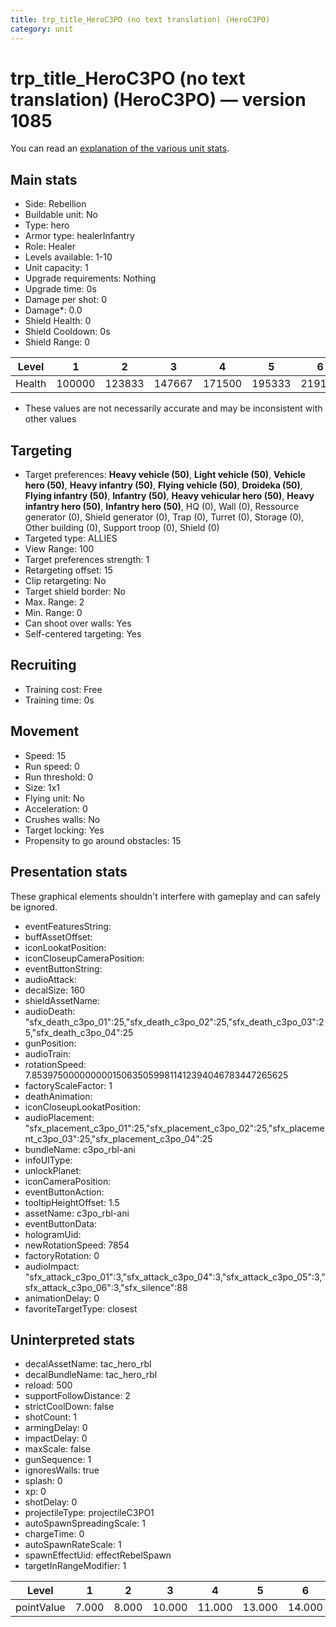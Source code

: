 ```yaml
---
title: trp_title_HeroC3PO (no text translation) (HeroC3PO)
category: unit
---
```


# trp_title_HeroC3PO (no text translation) (HeroC3PO) — version 1085

You can read an [explanation  of the various unit stats](unitexplained.md).

## Main stats

  * Side: Rebellion
  * Buildable unit: No
  * Type: hero
  * Armor type: healerInfantry
  * Role: Healer
  * Levels available: 1-10
  * Unit capacity: 1
  * Upgrade requirements: Nothing
  * Upgrade time: 0s
  * Damage per shot: 0
  * Damage*: 0.0
  * Shield Health: 0
  * Shield Cooldown: 0s
  * Shield Range: 0

|Level |1     |2     |3     |4     |5     |6     |7     |8     |9     |10    |
|------|------|------|------|------|------|------|------|------|------|------|
|Health|100000|123833|147667|171500|195333|219167|243000|266833|290667|314500|

* These values are not necessarily accurate and may be inconsistent with other values

## Targeting

  * Target preferences: **Heavy vehicle (50)**, **Light vehicle (50)**, **Vehicle hero (50)**, **Heavy infantry (50)**, **Flying vehicle (50)**, **Droideka (50)**, **Flying infantry (50)**, **Infantry (50)**, **Heavy vehicular hero (50)**, **Heavy infantry hero (50)**, **Infantry hero (50)**, HQ (0), Wall (0), Ressource generator (0), Shield generator (0), Trap (0), Turret (0), Storage (0), Other building (0), Support troop (0), Shield (0)
  * Targeted type: ALLIES
  * View Range: 100
  * Target preferences strength: 1
  * Retargeting offset: 15
  * Clip retargeting: No
  * Target shield border: No
  * Max. Range: 2
  * Min. Range: 0
  * Can shoot over walls: Yes
  * Self-centered targeting: Yes

## Recruiting

  * Training cost: Free
  * Training time: 0s

## Movement

  * Speed: 15
  * Run speed: 0
  * Run threshold: 0
  * Size: 1x1
  * Flying unit: No
  * Acceleration: 0
  * Crushes walls: No
  * Target locking: Yes
  * Propensity to go around obstacles: 15

## Presentation stats

These graphical elements shouldn't interfere with gameplay and can safely be ignored.

  * eventFeaturesString: 
  * buffAssetOffset: 
  * iconLookatPosition: 
  * iconCloseupCameraPosition: 
  * eventButtonString: 
  * audioAttack: 
  * decalSize: 160
  * shieldAssetName: 
  * audioDeath: "sfx_death_c3po_01":25,"sfx_death_c3po_02":25,"sfx_death_c3po_03":25,"sfx_death_c3po_04":25
  * gunPosition: 
  * audioTrain: 
  * rotationSpeed: 7.8539750000000001506350599811412394046783447265625
  * factoryScaleFactor: 1
  * deathAnimation: 
  * iconCloseupLookatPosition: 
  * audioPlacement: "sfx_placement_c3po_01":25,"sfx_placement_c3po_02":25,"sfx_placement_c3po_03":25,"sfx_placement_c3po_04":25
  * bundleName: c3po_rbl-ani
  * infoUIType: 
  * unlockPlanet: 
  * iconCameraPosition: 
  * eventButtonAction: 
  * tooltipHeightOffset: 1.5
  * assetName: c3po_rbl-ani
  * eventButtonData: 
  * hologramUid: 
  * newRotationSpeed: 7854
  * factoryRotation: 0
  * audioImpact: "sfx_attack_c3po_01":3,"sfx_attack_c3po_04":3,"sfx_attack_c3po_05":3,"sfx_attack_c3po_06":3,"sfx_silence":88
  * animationDelay: 0
  * favoriteTargetType: closest

## Uninterpreted stats

  * decalAssetName: tac_hero_rbl
  * decalBundleName: tac_hero_rbl
  * reload: 500
  * supportFollowDistance: 2
  * strictCoolDown: false
  * shotCount: 1
  * armingDelay: 0
  * impactDelay: 0
  * maxScale: false
  * gunSequence: 1
  * ignoresWalls: true
  * splash: 0
  * xp: 0
  * shotDelay: 0
  * projectileType: projectileC3PO1
  * autoSpawnSpreadingScale: 1
  * chargeTime: 0
  * autoSpawnRateScale: 1
  * spawnEffectUid: effectRebelSpawn
  * targetInRangeModifier: 1

|Level     |1    |2    |3     |4     |5     |6     |7     |8     |9     |10    |
|----------|-----|-----|------|------|------|------|------|------|------|------|
|pointValue|7.000|8.000|10.000|11.000|13.000|14.000|15.000|17.000|18.000|21.000|

